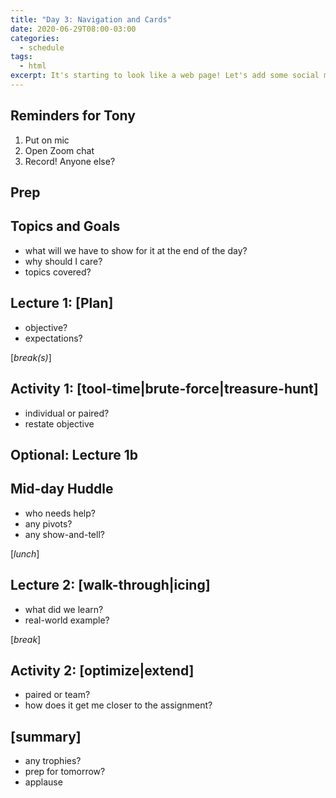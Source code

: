 ```yaml
---
title: "Day 3: Navigation and Cards"
date: 2020-06-29T08:00-03:00
categories:
  - schedule
tags:
  - html
excerpt: It's starting to look like a web page! Let's add some social media links, and expand our hero section.
---
```

## Reminders for Tony
1. Put on mic
2. Open Zoom chat
3. Record! Anyone else?

## Prep

## Topics and Goals
- what will we have to show for it at the end of the day?
- why should I care?
- topics covered?

## Lecture 1: [Plan]
- objective?
- expectations?

[*break(s)*]

## Activity 1: [tool-time|brute-force|treasure-hunt]
- individual or paired?
- restate objective

## Optional: Lecture 1b

## Mid-day Huddle
- who needs help?
- any pivots?
- any show-and-tell?

[*lunch*]

## Lecture 2: [walk-through|icing]
- what did we learn?
- real-world example?

[*break*]

## Activity 2: [optimize|extend]
- paired or team?
- how does it get me closer to the assignment?

## [summary]
- any trophies?
- prep for tomorrow?
- applause